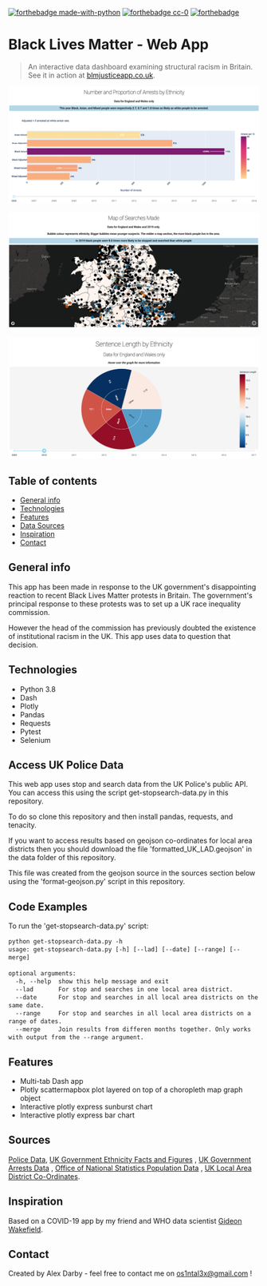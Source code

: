 [![forthebadge made-with-python](http://ForTheBadge.com/images/badges/made-with-python.svg)](https://www.python.org/)
[![forthebadge cc-0](http://ForTheBadge.com/images/badges/cc-0.svg)](http://ForTheBadge.com)
[![forthebadge](https://forthebadge.com/images/badges/check-it-out.svg)](https://forthebadge.com)
# Black Lives Matter - Web App
> An interactive data dashboard examining structural racism in Britain. See it in action at 
>[blmjusticeapp.co.uk](https://www.blmjusticeapp.co.uk).
>
![Arrests Map](.img/Arrests.png)

![Stop Search Map](.img/SearchesMap.png)

![Sentence Lengths](.img/SentenceLengths.png)

## Table of contents
* [General info](#general-info)
* [Technologies](#technologies)
* [Features](#features)
* [Data Sources](#sources)
* [Inspiration](#inspiration)
* [Contact](#contact)

## General info
This app has been made in response to the UK government's disappointing reaction to recent Black Lives Matter protests
in Britain. The government's principal response to these protests was to set up a UK race inequality commission.

However the head of the commission has previously doubted the existence of institutional racism in the UK. This app 
uses data to question that decision.

## Technologies
* Python 3.8
* Dash 
* Plotly 
* Pandas
* Requests
* Pytest
* Selenium

## Access UK Police Data
This web app uses stop and search data from the UK Police's public API. You can access this using the script 
get-stopsearch-data.py in this repository.

To do so clone this repository and then install pandas, requests, and tenacity.

If you want to access results based on geojson co-ordinates for local area districts then you should download the file
'formatted_UK_LAD.geojson' in the data folder of this repository.

This file was created from the geojson source in the sources section below using the 'format-geojson.py' script in this 
repository.

## Code Examples
To run the 'get-stopsearch-data.py' script:

```
python get-stopsearch-data.py -h
usage: get-stopsearch-data.py [-h] [--lad] [--date] [--range] [--merge]

optional arguments:
  -h, --help  show this help message and exit
  --lad       For stop and searches in one local area district.
  --date      For stop and searches in all local area districts on the same date.
  --range     For stop and searches in all local area districts on a range of dates.
  --merge     Join results from differen months together. Only works with output from the --range argument.
```

## Features
* Multi-tab Dash app
* Plotly scattermapbox plot layered on top of a choropleth map graph object
* Interactive plotly express sunburst chart
* Interactive plotly express bar chart

## Sources
[Police Data](https://data.police.uk/.), [UK Government Ethnicity Facts and Figures](https://www.ethnicity-facts-figures.service.gov.uk)
, [UK Government Arrests Data](https://assets.publishing.service.gov.uk/government/uploads/system/uploads/attachment_data/file/841253/arrest-police-powers-procedures-mar19-hosb2519-tables.ods)
, [Office of National Statistics Population Data](https://www.ons.gov.uk/file?uri=%2fpeoplepopulationandcommunity%2fpopulationandmigration%2fpopulationestimates%2fdatasets%2fpopulationestimatesforukenglandandwalesscotlandandnorthernireland%2fmid2001tomid2018detailedtimeseries/ukpopulationestimates18382018.xlsx)
, [UK Local Area District Co-Ordinates](https://github.com/martinjc/UK-GeoJSON).

## Inspiration
Based on a COVID-19 app by my friend and WHO data scientist [Gideon Wakefield](https://github.com/wakefieldg).

## Contact
Created by Alex Darby - feel free to contact me on os1ntal3x@gmail.com !

